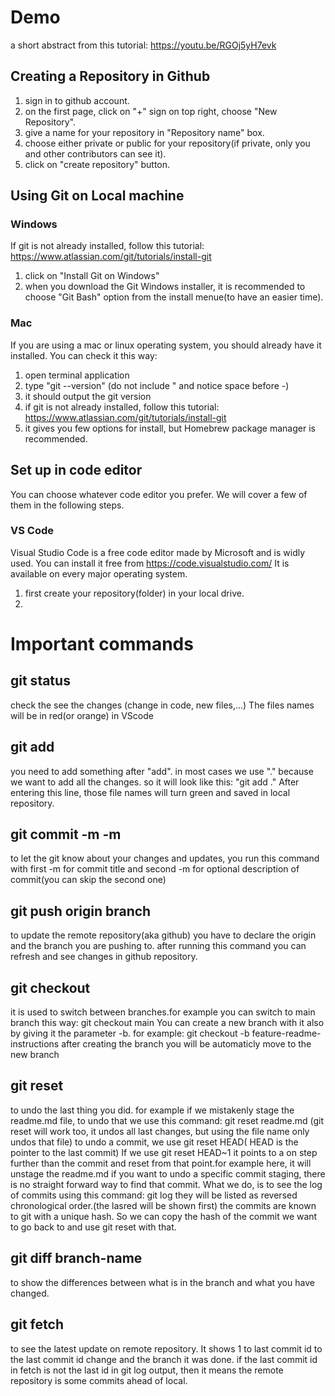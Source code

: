 # Demo
a short abstract from this tutorial:
https://youtu.be/RGOj5yH7evk
## Creating a Repository in Github
1. sign in to github account.
2. on the first page, click on "+" sign on top right, choose "New Repository".
3. give a name for your repository in "Repository name" box.
4. choose either private or public for your repository(if private, only you and other contributors can see it).
5. click on "create repository" button.

## Using Git on Local machine
### Windows
If git is not already installed, follow this tutorial: https://www.atlassian.com/git/tutorials/install-git
1. click on "Install Git on Windows"
2. when you download the Git Windows installer, it is recommended to choose "Git Bash" option from the install menue(to have an easier time).
### Mac
If you are using a mac or linux operating system, you should already have it installed. You can check it this way:
1. open terminal application
2. type "git --version" (do not include " and notice space before -)
3. it should output the git version
4. if git is not already installed, follow this tutorial: https://www.atlassian.com/git/tutorials/install-git
5. it gives you few options for install, but Homebrew package manager is recommended.
## Set up in code editor
You can choose whatever code editor you prefer. We will cover a few of them in the following steps.
### VS Code
Visual Studio Code is a free code editor made by Microsoft and is widly used. You can install it free from https://code.visualstudio.com/
It is available on every major operating system.
1. first create your repository(folder) in your local drive.
2. 
# Important commands 
## git status
check the see the changes (change in code, new files,...)
The files names will be in red(or orange) in VScode
## git add 
you need to add something after "add". in most cases we use "." because we want to add all the changes.
so it will look like this: "git add ."
After entering this line, those file names will turn green and saved in local repository.
## git commit -m -m
to let the git know about your changes and updates, you run this command with first -m for commit title and second -m for optional description of commit(you can skip the second one)
## git push origin branch
to update the remote repository(aka github)
you have to declare the origin and the branch you are pushing to. after running this command you can refresh and see changes in github repository.

## git checkout
it is used to switch between branches.for example you can switch to main branch this way:
    git checkout main
You can create a new branch with it also by giving it the parameter -b. for example:
    git checkout -b feature-readme-instructions
after creating the branch you will be automaticly move to the new branch

## git reset
to undo the last thing you did.
for example if we mistakenly stage the readme.md file, to undo that we use this command:
git reset readme.md
(git reset will work too, it undos all last changes, but using the file name only undos that file)
to undo a commit, we use
git reset HEAD( HEAD is the pointer to the last commit)
If we use 
git reset HEAD~1
it points to a on step further than the commit and reset from that point.for example here, it will unstage the readme.md
if you want to undo a specific commit staging, there is no straight forward way to find that commit. 
What we do, is to see the log of commits using this command:
 git log
they will be listed as reversed chronological order.(the lasred will be shown first)
the commits are known to git with a unique hash. So we can copy the hash of the commit we want to go back to and use git reset with that.
## git diff branch-name
to show the differences between what is in the branch and what you have changed.

## git fetch
to see the latest update on remote repository. It shows 1 to last commit id to the last commit id change and the branch it was done.
if the last commit id in fetch is not the last id in git log output, then it means the remote repository is some commits ahead of local.
